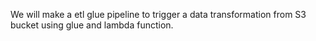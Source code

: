 We will make a etl glue pipeline to trigger a data transformation from S3 bucket using glue and lambda function.
